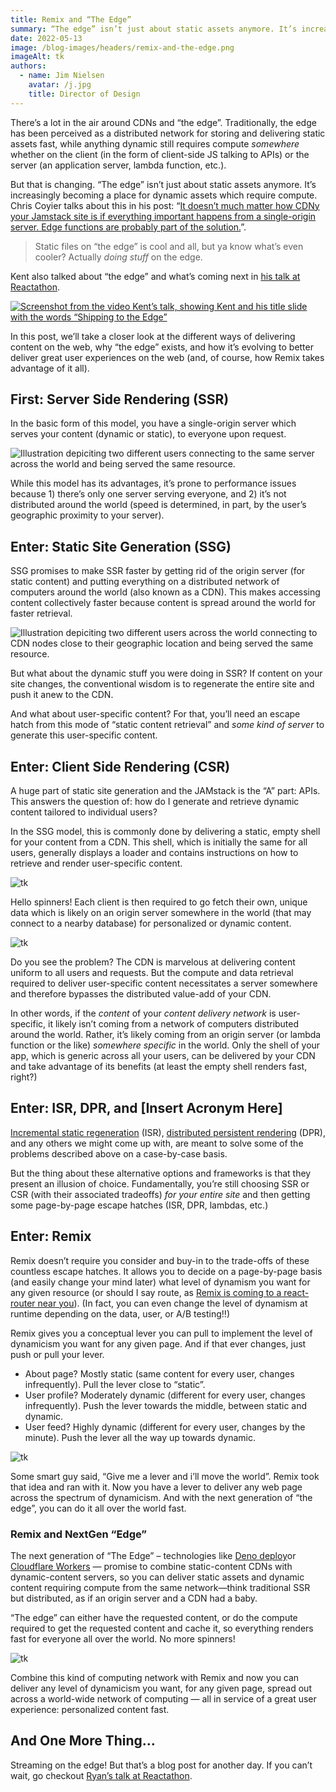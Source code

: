 ```yaml
---
title: Remix and “The Edge”
summary: “The edge” isn’t just about static assets anymore. It’s increasingly becoming a place for dynamic assets resulting from compute. Remix is taking full advantage of this next generation of edge computing.
date: 2022-05-13
image: /blog-images/headers/remix-and-the-edge.png
imageAlt: tk
authors:
  - name: Jim Nielsen
    avatar: /j.jpg
    title: Director of Design
---
```


There’s a lot in the air around CDNs and “the edge”. Traditionally, the edge has been perceived as a distributed network for storing and delivering static assets fast, while anything dynamic still requires compute _somewhere_ whether on the client (in the form of client-side JS talking to APIs) or the server (an application server, lambda function, etc.).

But that is changing. “The edge” isn’t just about static assets anymore. It’s increasingly becoming a place for dynamic assets which require compute. Chris Coyier talks about this in his post: “[It doesn’t much matter how CDNy your Jamstack site is if everything important happens from a single-origin server. Edge functions are probably part of the solution.][chris-coyier]”.

> Static files on “the edge” is cool and all, but ya know what’s even cooler? Actually _doing stuff_ on the edge.

Kent also talked about “the edge” and what’s coming next in [his talk at Reactathon][reactathon-kent].

[![Screenshot from the video Kent’s talk, showing Kent and his title slide with the words “Shipping to the Edge”][img-reactathon-kent]][reactathon-kent]

In this post, we’ll take a closer look at the different ways of delivering content on the web, why “the edge” exists, and how it’s evolving to better deliver great user experiences on the web (and, of course, how Remix takes advantage of it all).

## First: Server Side Rendering (SSR)

In the basic form of this model, you have a single-origin server which serves your content (dynamic or static), to everyone upon request.

![Illustration depiciting two different users connecting to the same server across the world and being served the same resource.][img-ssr]

While this model has its advantages, it’s prone to performance issues because 1) there’s only one server serving everyone, and 2) it’s not distributed around the world (speed is determined, in part, by the user’s geographic proximity to your server).

## Enter: Static Site Generation (SSG)

SSG promises to make SSR faster by getting rid of the origin server (for static content) and putting everything on a distributed network of computers around the world (also known as a CDN). This makes accessing content collectively faster because content is spread around the world for faster retrieval.

![Illustration depiciting two different users across the world connecting to CDN nodes close to their geographic location and being served the same resource.][img-ssg]

But what about the dynamic stuff you were doing in SSR? If content on your site changes, the conventional wisdom is to regenerate the entire site and push it anew to the CDN.

And what about user-specific content? For that, you’ll need an escape hatch from this mode of “static content retrieval” and _some kind of server_ to generate this user-specific content.

## Enter: Client Side Rendering (CSR)

A huge part of static site generation and the JAMstack is the “A” part: APIs. This answers the question of: how do I generate and retrieve dynamic content tailored to individual users?

In the SSG model, this is commonly done by delivering a static, empty shell for your content from a CDN. This shell, which is initially the same for all users, generally displays a loader and contains instructions on how to retrieve and render user-specific content.

![tk][img-csr-1]

Hello spinners! Each client is then required to go fetch their own, unique data which is likely on an origin server somewhere in the world (that may connect to a nearby database) for personalized or dynamic content.

![tk][img-csr-2]

Do you see the problem? The CDN is marvelous at delivering content uniform to all users and requests. But the compute and data retrieval required to deliver user-specific content necessitates a server somewhere and therefore bypasses the distributed value-add of your CDN.

In other words, if the _content_ of your _content delivery network_ is user-specific, it likely isn’t coming from a network of computers distributed around the world. Rather, it’s likely coming from an origin server (or lambda function or the like) _somewhere specific_ in the world. Only the shell of your app, which is generic across all your users, can be delivered by your CDN and take advantage of its benefits (at least the empty shell renders fast, right?)

## Enter: ISR, DPR, and [Insert Acronym Here]

[Incremental static regeneration][isr] (ISR), [distributed persistent rendering][dpr] (DPR), and any others we might come up with, are meant to solve some of the problems described above on a case-by-case basis.

But the thing about these alternative options and frameworks is that they present an illusion of choice. Fundamentally, you’re still choosing SSR or CSR (with their associated tradeoffs) _for your entire site_ and then getting some page-by-page escape hatches (ISR, DPR, lambdas, etc.)

## Enter: Remix

Remix doesn’t require you consider and buy-in to the trade-offs of these countless escape hatches. It allows you to decide on a page-by-page basis (and easily change your mind later) what level of dynamism you want for any given resource (or should I say route, as [Remix is coming to a react-router near you][remixing-router]). (In fact, you can even change the level of dynamism at runtime depending on the data, user, or A/B testing!!)

Remix gives you a conceptual lever you can pull to implement the level of dynamicism you want for any given page. And if that ever changes, just push or pull your lever.

- About page? Mostly static (same content for every user, changes infrequently). Pull the lever close to “static”.
- User profile? Moderately dynamic (different for every user, changes infrequently). Push the lever towards the middle, between static and dynamic.
- User feed? Highly dynamic (different for every user, changes by the minute). Push the lever all the way up towards dynamic.

![tk][img-lever]

Some smart guy said, “Give me a lever and i’ll move the world”. Remix took that idea and ran with it. Now you have a lever to deliver any web page across the spectrum of dynamicism. And with the next generation of “the edge”, you can do it all over the world fast.

### Remix and NextGen “Edge”

The next generation of “The Edge” – technologies like [Deno deploy][deno-deploy]or [Cloudflare Workers][cloudflare-workers] — promise to combine static-content CDNs with dynamic-content servers, so you can deliver static assets and dynamic content requiring compute from the same network—think traditional SSR but distributed, as if an origin server and a CDN had a baby.

“The edge” can either have the requested content, or do the compute required to get the requested content and cache it, so everything renders fast for everyone all over the world. No more spinners!

![tk][img-edge]

Combine this kind of computing network with Remix and now you can deliver any level of dynamicism you want, for any given page, spread out across a world-wide network of computing — all in service of a great user experience: personalized content fast.

## And One More Thing…

Streaming on the edge! But that’s a blog post for another day. If you can’t wait, go checkout [Ryan’s talk at Reactathon][reactathon-ryan].

[chris-coyier]: https://chriscoyier.net/2022/05/04/it-doesnt-much-matter-how-cdny-your-jamstack-site-is-if-everything-important-happens-from-a-single-origin-server-edge-functions-are-probably-part-of-the-solution/
[reactathon-kent]: https://youtu.be/V5hPAl1q7vo?t=2546
[img-reactathon-kent]: /blog-images/posts/remix-and-the-edge/kent-talk.jpg
[reactathon-ryan]: https://youtu.be/Ck-e3hd3pKw?t=9274
[img-ssr]: /blog-images/posts/remix-and-the-edge/ssr.png
[img-ssg]: /blog-images/posts/remix-and-the-edge/ssg.png
[img-csr-1]: /blog-images/posts/remix-and-the-edge/csr-1.png
[img-csr-2]: /blog-images/posts/remix-and-the-edge/csr-2.png
[img-edge]: /blog-images/posts/remix-and-the-edge/edge.png
[img-lever]: /blog-images/posts/remix-and-the-edge/static-to-dynamic.png
[isr]: https://nextjs.org/docs/basic-features/data-fetching/incremental-static-regeneration
[dpr]: https://www.netlify.com/blog/2021/04/14/distributed-persistent-rendering-a-new-jamstack-approach-for-faster-builds/
[remixing-router]: remixing-react-router
[deno-deploy]: https://deno.com
[cloudflare-workers]: https://workers.cloudflare.com
